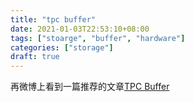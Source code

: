 ```yaml
---
title: "tpc buffer"
date: 2021-01-03T22:53:10+08:00
tags: ["stoarge", "buffer", "hardware"]
categories: ["storage"]
draft: true
---
```


再微博上看到一篇推荐的文章[TPC Buffer](https://vectorized.io/blog/tpc-buffers/)